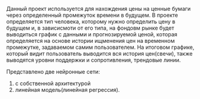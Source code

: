 Данный проект используется для нахождения цены на ценные бумаги через определенный промежуток времени в будущем. 
В проекте определяется тип человека, которому нужно определить цену в будущем и, в зависисмоти от его типа, на фондовм рынке
будет выводиться график с данными и прогнозируемой ценой, которая определяется на основе истории ищменения цен на временном промежутке,
задаваемом самим пользователем. На итоговом графике, который видит пользователь выводится вся история цен(свечи), также выводятся 
уровни поддержки и сопротивления, трендовые линии. 

Представлено две нейронные сети:
1) с собственной архитектурой
2) линейная модель(линейная регрессия).